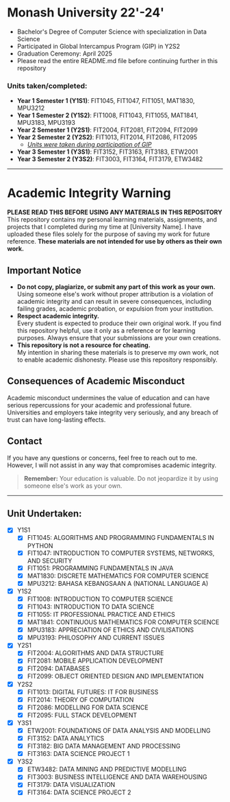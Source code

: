 # Monash University 22'-24'
- Bachelor's Degree of Computer Science with specialization in Data Science
- Participated in Global Intercampus Program (GIP) in Y2S2
- Graduation Ceremony: April 2025
- Please read the entire README.md file before continuing further in this repository

### Units taken/completed:
- **Year 1 Semester 1 (Y1S1)**: FIT1045, FIT1047, FIT1051, MAT1830, MPU3212
- **Year 1 Semester 2 (Y1S2)**: FIT1008, FIT1043, FIT1055, MAT1841, MPU3183, MPU3193
- **Year 2 Semester 1 (Y2S1)**: FIT2004, FIT2081, FIT2094, FIT2099
- **Year 2 Semester 2 (Y2S2)**: FIT1013, FIT2014, FIT2086, FIT2095
  - <u>*Units were taken during participation of GIP*</u>
- **Year 3 Semester 1 (Y3S1)**: FIT3152, FIT3163, FIT3183, ETW2001
- **Year 3 Semester 2 (Y3S2)**: FIT3003, FIT3164, FIT3179, ETW3482


---


# **Academic Integrity Warning**
**PLEASE READ THIS BEFORE USING ANY MATERIALS IN THIS REPOSITORY**
This repository contains my personal learning materials, assignments, and projects that I completed during my time at [University Name]. I have uploaded these files solely for the purpose of saving my work for future reference. **These materials are not intended for use by others as their own work.**

## **Important Notice**
- **Do not copy, plagiarize, or submit any part of this work as your own.**  
  Using someone else's work without proper attribution is a violation of academic integrity and can result in severe consequences, including failing grades, academic probation, or expulsion from your institution.
- **Respect academic integrity.**  
  Every student is expected to produce their own original work. If you find this repository helpful, use it only as a reference or for learning purposes. Always ensure that your submissions are your own creations.
- **This repository is not a resource for cheating.**  
  My intention in sharing these materials is to preserve my own work, not to enable academic dishonesty. Please use this repository responsibly.

## **Consequences of Academic Misconduct**
Academic misconduct undermines the value of education and can have serious repercussions for your academic and professional future. Universities and employers take integrity very seriously, and any breach of trust can have long-lasting effects.

## **Contact**
If you have any questions or concerns, feel free to reach out to me. However, I will not assist in any way that compromises academic integrity.
> **Remember:** Your education is valuable. Do not jeopardize it by using someone else's work as your own.


---


## Unit Undertaken:
- [x] Y1S1
  - [x] FIT1045: ALGORITHMS AND PROGRAMMING FUNDAMENTALS IN PYTHON
  - [x] FIT1047: INTRODUCTION TO COMPUTER SYSTEMS, NETWORKS, AND SECURITY
  - [x] FIT1051: PROGRAMMING FUNDAMENTALS IN JAVA
  - [x] MAT1830: DISCRETE MATHEMATICS FOR COMPUTER SCIENCE
  - [x] MPU3212: BAHASA KEBANGSAAN A (NATIONAL LANGUAGE A)
- [x] Y1S2
  - [x] FIT1008: INTRODUCTION TO COMPUTER SCIENCE
  - [x] FIT1043: INTRODUCTION TO DATA SCIENCE
  - [x] FIT1055: IT PROFESSIONAL PRACTICE AND ETHICS
  - [x] MAT1841: CONTINUOUS MATHEMATICS FOR COMPUTER SCIENCE
  - [x] MPU3183: APPRECIATION OF ETHICS AND CIVILISATIONS
  - [x] MPU3193: PHILOSOPHY AND CURRENT ISSUES
- [x] Y2S1
  - [x] FIT2004: ALGORITHMS AND DATA STRUCTURE
  - [x] FIT2081: MOBILE APPLICATION DEVELOPMENT
  - [x] FIT2094: DATABASES
  - [x] FIT2099: OBJECT ORIENTED DESIGN AND IMPLEMENTATION
- [x] Y2S2
  - [x] FIT1013: DIGITAL FUTURES: IT FOR BUSINESS
  - [x] FIT2014: THEORY OF COMPUTATION
  - [x] FIT2086: MODELLING FOR DATA SCIENCE
  - [x] FIT2095: FULL STACK DEVELOPMENT
- [x] Y3S1
  - [x] ETW2001: FOUNDATIONS OF DATA ANALYSIS AND MODELLING 
  - [x] FIT3152: DATA ANALYTICS
  - [x] FIT3182: BIG DATA MANAGEMENT AND PROCESSING
  - [x] FIT3163: DATA SCIENCE PROJECT 1
- [x] Y3S2
  - [x] ETW3482: DATA MINING AND PREDICTIVE MODELLING
  - [x] FIT3003: BUSINESS INTELLIGENCE AND DATA WAREHOUSING
  - [x] FIT3179: DATA VISUALIZATION 
  - [x] FIT3164: DATA SCIENCE PROJECT 2